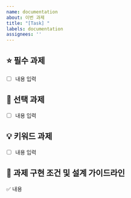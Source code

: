```yaml
---
name: documentation
about: 이번 과제
title: "[Task] "
labels: documentation
assignees: ''
---
```

## ⭐️ 필수 과제
- [ ] 내용 입력

## 🥇 선택 과제
- [ ] 내용 입력

## 💡 키워드 과제
- [ ] 내용 입력

## 🧾 과제 구현 조건 및 설계 가이드라인
✅ 내용